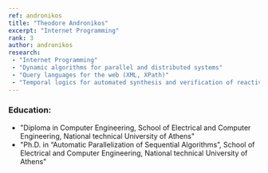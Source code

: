 ```yaml
---
ref: andronikos
title: "Theodore Andronikos"
excerpt: "Internet Programming"
rank: 3
author: andronikos
research:
 - "Internet Programming"
 - "Dynamic algorithms for parallel and distributed systems"
 - "Query languages for the web (XML, XPath)"
 - "Temporal logics for automated synthesis and verification of reactive systems"
---
```


### Education:
  - "Diploma in Computer Engineering, School of Electrical and Computer Engineering, National technical University of Athens"
  - "Ph.D. in “Automatic Parallelization of Sequential Algorithms”, School of Electrical and Computer Engineering, National technical University of Athens"
